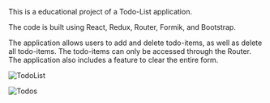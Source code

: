 This is a educational project of a Todo-List application. 

The code is built using React, Redux, Router, Formik, and Bootstrap.

The application allows users to add and delete todo-items, as well as delete all todo-items. 
The todo-items can only be accessed through the Router. 
The application also includes a feature to clear the entire form.


![TodoList](https://github.com/OksanaJibai/react-todolist/assets/126952644/7fb1a678-a83e-4ef0-adf6-c8e9c1511b50)


![Todos](https://github.com/OksanaJibai/react-todolist/assets/126952644/cded8792-3599-4125-b61a-9e8405fa276f)

